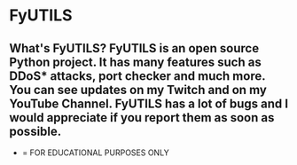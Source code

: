 # FyUTILS
What's FyUTILS? FyUTILS is an open source Python project. It has many features such as DDoS* attacks, port checker and much more. You can see updates on my Twitch and on my YouTube Channel. FyUTILS has a lot of bugs and I would appreciate if you report them as soon as possible. 
-------------------------------------
* = FOR EDUCATIONAL PURPOSES ONLY
